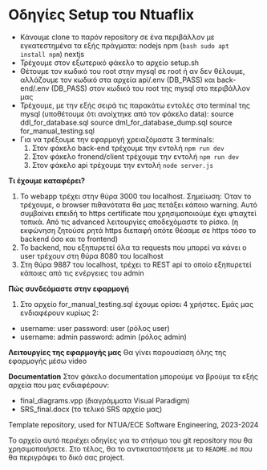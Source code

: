# Οδηγίες Setup του Ntuaflix

- Κάνουμε clone το παρόν repository σε ένα περιβάλλον με εγκατεστημένα τα εξής πράγματα:
    nodejs
    npm (```bash sudo apt  install npm```)
    nextjs
- Τρέχουμε στον εξωτερικό φάκελο το αρχείο setup.sh
- Θέτουμε τον κωδικό του root στην mysql  σε root ή αν δεν θέλουμε, αλλάζουμε τον κωδικό στα αρχεία api/.env (DB_PASS) και back-end/.env (DB_PASS) στον κωδικό του root της mysql στο περιβάλλον μας
- Τρέχουμε, με την εξής σειρά τις παρακάτω εντολές στο terminal της mysql (υποθέτουμε ότι ανοίχτηκε από τον φάκελο data):
    source ddl_for_database.sql
    source dml_for_database_dump.sql
    source for_manual_testing.sql
- Για να τρέξουμε την εφαρμογή χρειαζόμαστε 3 terminals:
    1. Στον φάκελο back-end τρέχουμε την εντολή ```npm run dev```
    2. Στον φάκελο fronend/client τρέχουμε την εντολή ```npm run dev```
    3. Στον φάκελο api τρέχουμε την εντολή ```node server.js```

**Τι έχουμε καταφέρει?**
1. Το webapp τρέχει στην θύρα 3000 του localhost. Σημείωση: Όταν το τρέχουμε, ο browser πιθανότατα θα μας πετάξει κάποιο warning. Αυτό συμβαίνει επειδή το https certificate που χρησιμοποιούμε έχει φτιαχτεί τοπικά. Από τις advanced λειτουργίες αποδεχόμαστε το ρίσκο. (η εκφώνηση ζητούσε ρητά https διεπαφή οπότε θέσαμε σε https τόσο το backend όσο και το frontend)
2. Το backend, που εξηπυρετεί όλα τα requests που μπορεί να κάνει ο user τρέχουν στη θύρα 8080 του localhost
3. Στη θύρα 9887 του localhost, τρέχει το REST api το οποίο εξηπυρετεί κάποιες από τις ενέργειες του admin 

**Πώς συνδεόμαστε στην εφαρμογή**
1. Στο αρχείο for_manual_testing.sql έχουμε ορίσει 4 χρήστες. Εμάς μας ενδιαφέρουν κυρίως 2:
- username: user    password: user (ρόλος user)
- username: admin   password: admin (ρόλος admin)

**Λειτουργίες της εφαρμογής μας**
Θα γίνει παρουσίαση όλης της εφαρμογής μέσω video

**Documentation**
Στον φάκελο documentation μπορούμε να βρούμε τα εξής αρχεία που μας ενδιαφέρουν:
- final_diagrams.vpp (διαγράμματα Visual Paradigm)
- SRS_final.docx (το τελικό SRS αρχείο μας)

Template repository, used for NTUA/ECE Software Engineering, 2023-2024

Το αρχείο αυτό περιέχει οδηγίες για το στήσιμο του git repository που θα
χρησιμοποιήσετε.  Στο τέλος, θα το αντικαταστήσετε με το `README.md` που
θα περιγράφει το δικό σας project.